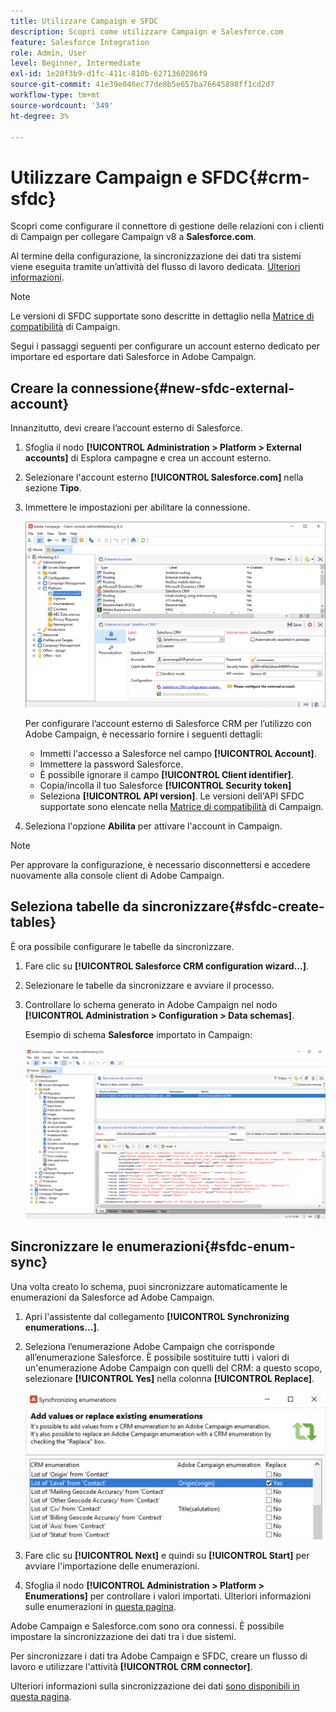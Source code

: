 ```yaml
---
title: Utilizzare Campaign e SFDC
description: Scopri come utilizzare Campaign e Salesforce.com
feature: Salesforce Integration
role: Admin, User
level: Beginner, Intermediate
exl-id: 1e20f3b9-d1fc-411c-810b-6271360286f9
source-git-commit: 41e39e046ec77de8b5e657ba76645898ff1cd2d7
workflow-type: tm+mt
source-wordcount: '349'
ht-degree: 3%

---
```


# Utilizzare Campaign e SFDC{#crm-sfdc}

Scopri come configurare il connettore di gestione delle relazioni con i clienti di Campaign per collegare Campaign v8 a **Salesforce.com**.

Al termine della configurazione, la sincronizzazione dei dati tra sistemi viene eseguita tramite un’attività del flusso di lavoro dedicata. [Ulteriori informazioni](crm-data-sync.md).

>[!NOTE]
>
>Le versioni di SFDC supportate sono descritte in dettaglio nella [Matrice di compatibilità](../start/compatibility-matrix.md) di Campaign.

Segui i passaggi seguenti per configurare un account esterno dedicato per importare ed esportare dati Salesforce in Adobe Campaign.

## Creare la connessione{#new-sfdc-external-account}

Innanzitutto, devi creare l’account esterno di Salesforce.

1. Sfoglia il nodo **[!UICONTROL Administration > Platform > External accounts]** di Esplora campagne e crea un account esterno.
1. Selezionare l&#39;account esterno **[!UICONTROL Salesforce.com]** nella sezione **Tipo**.
1. Immettere le impostazioni per abilitare la connessione.

   ![](assets/sfdc-external-account.png)

   Per configurare l’account esterno di Salesforce CRM per l’utilizzo con Adobe Campaign, è necessario fornire i seguenti dettagli:

   * Immetti l&#39;accesso a Salesforce nel campo **[!UICONTROL Account]**.
   * Immettere la password Salesforce.
   * È possibile ignorare il campo **[!UICONTROL Client identifier]**.
   * Copia/incolla il tuo Salesforce **[!UICONTROL Security token]**
   * Seleziona **[!UICONTROL API version]**. Le versioni dell&#39;API SFDC supportate sono elencate nella [Matrice di compatibilità](../start/compatibility-matrix.md) di Campaign.

1. Seleziona l&#39;opzione **Abilita** per attivare l&#39;account in Campaign.

>[!NOTE]
>
>Per approvare la configurazione, è necessario disconnettersi e accedere nuovamente alla console client di Adobe Campaign.

## Seleziona tabelle da sincronizzare{#sfdc-create-tables}

È ora possibile configurare le tabelle da sincronizzare.

1. Fare clic su **[!UICONTROL Salesforce CRM configuration wizard...]**.
1. Selezionare le tabelle da sincronizzare e avviare il processo.
1. Controllare lo schema generato in Adobe Campaign nel nodo **[!UICONTROL Administration > Configuration > Data schemas]**.

   Esempio di schema **Salesforce** importato in Campaign:

   ![](assets/sfdc-schemas.png)

## Sincronizzare le enumerazioni{#sfdc-enum-sync}

Una volta creato lo schema, puoi sincronizzare automaticamente le enumerazioni da Salesforce ad Adobe Campaign.

1. Apri l&#39;assistente dal collegamento **[!UICONTROL Synchronizing enumerations...]**.
1. Seleziona l’enumerazione Adobe Campaign che corrisponde all’enumerazione Salesforce.
È possibile sostituire tutti i valori di un&#39;enumerazione Adobe Campaign con quelli del CRM: a questo scopo, selezionare **[!UICONTROL Yes]** nella colonna **[!UICONTROL Replace]**.

   ![](assets/sfdc-enum.png)

1. Fare clic su **[!UICONTROL Next]** e quindi su **[!UICONTROL Start]** per avviare l&#39;importazione delle enumerazioni.

1. Sfoglia il nodo **[!UICONTROL Administration > Platform > Enumerations]** per controllare i valori importati. Ulteriori informazioni sulle enumerazioni in [questa pagina](../config/ui-settings.md#enumerations).

Adobe Campaign e Salesforce.com sono ora connessi. È possibile impostare la sincronizzazione dei dati tra i due sistemi.

Per sincronizzare i dati tra Adobe Campaign e SFDC, creare un flusso di lavoro e utilizzare l&#39;attività **[!UICONTROL CRM connector]**.

Ulteriori informazioni sulla sincronizzazione dei dati [sono disponibili in questa pagina](crm-data-sync.md).
